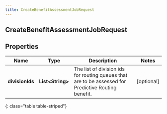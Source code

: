 ```yaml
---
title: CreateBenefitAssessmentJobRequest
---
```

## CreateBenefitAssessmentJobRequest


## Properties

| Name | Type | Description | Notes |
| ------------ | ------------- | ------------- | ------------- |
| **divisionIds** | <!----><!---->**List&lt;String&gt;**<!----> | The list of division ids for routing queues that are to be assessed for Predictive Routing benefit. |  [optional] |
{: class="table table-striped"}



